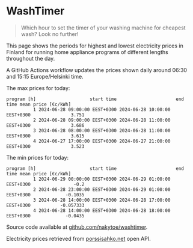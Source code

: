 
# WashTimer

> Which hour to set the timer of your washing machine for cheapest wash? Look no further!

This page shows the periods for highest and lowest electricity prices in Finland 
for running home appliance programs of different lengths throughout the day. 

A GitHub Actions workflow updates the prices shown daily around 06:30 and 15:15 Europe/Helsinki time.

The max prices for today:

	program [h]                    start time                      end time mean price [€c/kWh]
	          1 2024-06-28 09:00:00 EEST+0300 2024-06-28 10:00:00 EEST+0300               3.751
	          2 2024-06-28 09:00:00 EEST+0300 2024-06-28 11:00:00 EEST+0300               3.686
	          3 2024-06-28 08:00:00 EEST+0300 2024-06-28 11:00:00 EEST+0300               3.615
	          4 2024-06-27 17:00:00 EEST+0300 2024-06-27 21:00:00 EEST+0300               3.523

The min prices for today:

	program [h]                    start time                      end time mean price [€c/kWh]
	          1 2024-06-29 00:00:00 EEST+0300 2024-06-29 01:00:00 EEST+0300                -0.2
	          2 2024-06-28 23:00:00 EEST+0300 2024-06-29 01:00:00 EEST+0300             -0.1035
	          3 2024-06-28 14:00:00 EEST+0300 2024-06-28 17:00:00 EEST+0300           -0.057333
	          4 2024-06-28 14:00:00 EEST+0300 2024-06-28 18:00:00 EEST+0300             -0.0435


Source code available at [github.com/nakytoe/washtimer](https://github.com/nakytoe/washtimer).

Electricity prices retrieved from [porssisahko.net](https://porssisahko.net/api) open API.
